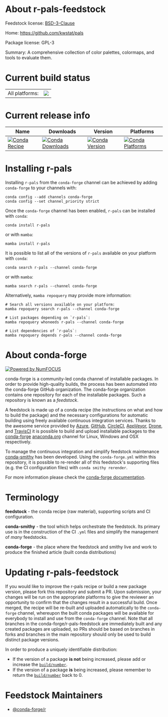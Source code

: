 About r-pals-feedstock
======================

Feedstock license: [BSD-3-Clause](https://github.com/conda-forge/r-pals-feedstock/blob/main/LICENSE.txt)

Home: https://github.com/kwstat/pals

Package license: GPL-3

Summary: A comprehensive collection of color palettes, colormaps, and tools to evaluate them.

Current build status
====================


<table><tr><td>All platforms:</td>
    <td>
      <a href="https://dev.azure.com/conda-forge/feedstock-builds/_build/latest?definitionId=5201&branchName=main">
        <img src="https://dev.azure.com/conda-forge/feedstock-builds/_apis/build/status/r-pals-feedstock?branchName=main">
      </a>
    </td>
  </tr>
</table>

Current release info
====================

| Name | Downloads | Version | Platforms |
| --- | --- | --- | --- |
| [![Conda Recipe](https://img.shields.io/badge/recipe-r--pals-green.svg)](https://anaconda.org/conda-forge/r-pals) | [![Conda Downloads](https://img.shields.io/conda/dn/conda-forge/r-pals.svg)](https://anaconda.org/conda-forge/r-pals) | [![Conda Version](https://img.shields.io/conda/vn/conda-forge/r-pals.svg)](https://anaconda.org/conda-forge/r-pals) | [![Conda Platforms](https://img.shields.io/conda/pn/conda-forge/r-pals.svg)](https://anaconda.org/conda-forge/r-pals) |

Installing r-pals
=================

Installing `r-pals` from the `conda-forge` channel can be achieved by adding `conda-forge` to your channels with:

```
conda config --add channels conda-forge
conda config --set channel_priority strict
```

Once the `conda-forge` channel has been enabled, `r-pals` can be installed with `conda`:

```
conda install r-pals
```

or with `mamba`:

```
mamba install r-pals
```

It is possible to list all of the versions of `r-pals` available on your platform with `conda`:

```
conda search r-pals --channel conda-forge
```

or with `mamba`:

```
mamba search r-pals --channel conda-forge
```

Alternatively, `mamba repoquery` may provide more information:

```
# Search all versions available on your platform:
mamba repoquery search r-pals --channel conda-forge

# List packages depending on `r-pals`:
mamba repoquery whoneeds r-pals --channel conda-forge

# List dependencies of `r-pals`:
mamba repoquery depends r-pals --channel conda-forge
```


About conda-forge
=================

[![Powered by
NumFOCUS](https://img.shields.io/badge/powered%20by-NumFOCUS-orange.svg?style=flat&colorA=E1523D&colorB=007D8A)](https://numfocus.org)

conda-forge is a community-led conda channel of installable packages.
In order to provide high-quality builds, the process has been automated into the
conda-forge GitHub organization. The conda-forge organization contains one repository
for each of the installable packages. Such a repository is known as a *feedstock*.

A feedstock is made up of a conda recipe (the instructions on what and how to build
the package) and the necessary configurations for automatic building using freely
available continuous integration services. Thanks to the awesome service provided by
[Azure](https://azure.microsoft.com/en-us/services/devops/), [GitHub](https://github.com/),
[CircleCI](https://circleci.com/), [AppVeyor](https://www.appveyor.com/),
[Drone](https://cloud.drone.io/welcome), and [TravisCI](https://travis-ci.com/)
it is possible to build and upload installable packages to the
[conda-forge](https://anaconda.org/conda-forge) [anaconda.org](https://anaconda.org/)
channel for Linux, Windows and OSX respectively.

To manage the continuous integration and simplify feedstock maintenance
[conda-smithy](https://github.com/conda-forge/conda-smithy) has been developed.
Using the ``conda-forge.yml`` within this repository, it is possible to re-render all of
this feedstock's supporting files (e.g. the CI configuration files) with ``conda smithy rerender``.

For more information please check the [conda-forge documentation](https://conda-forge.org/docs/).

Terminology
===========

**feedstock** - the conda recipe (raw material), supporting scripts and CI configuration.

**conda-smithy** - the tool which helps orchestrate the feedstock.
                   Its primary use is in the construction of the CI ``.yml`` files
                   and simplify the management of *many* feedstocks.

**conda-forge** - the place where the feedstock and smithy live and work to
                  produce the finished article (built conda distributions)


Updating r-pals-feedstock
=========================

If you would like to improve the r-pals recipe or build a new
package version, please fork this repository and submit a PR. Upon submission,
your changes will be run on the appropriate platforms to give the reviewer an
opportunity to confirm that the changes result in a successful build. Once
merged, the recipe will be re-built and uploaded automatically to the
`conda-forge` channel, whereupon the built conda packages will be available for
everybody to install and use from the `conda-forge` channel.
Note that all branches in the conda-forge/r-pals-feedstock are
immediately built and any created packages are uploaded, so PRs should be based
on branches in forks and branches in the main repository should only be used to
build distinct package versions.

In order to produce a uniquely identifiable distribution:
 * If the version of a package **is not** being increased, please add or increase
   the [``build/number``](https://docs.conda.io/projects/conda-build/en/latest/resources/define-metadata.html#build-number-and-string).
 * If the version of a package **is** being increased, please remember to return
   the [``build/number``](https://docs.conda.io/projects/conda-build/en/latest/resources/define-metadata.html#build-number-and-string)
   back to 0.

Feedstock Maintainers
=====================

* [@conda-forge/r](https://github.com/conda-forge/r/)

